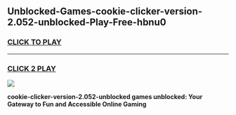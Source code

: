 
## Unblocked-Games-cookie-clicker-version-2.052-unblocked-Play-Free-hbnu0
<h3>
<a href="https://premium76.site?title=cookie-clicker-version-2.052-unblocked&ref=20M">CLICK TO PLAY</a></h3>
<hr>

<h3>
<a href="https://premium76.site?title=cookie-clicker-version-2.052-unblocked&ref=20M">CLICK 2 PLAY</a>
  
</h3>

<a href="https://premium76.site?title=cookie-clicker-version-2.052-unblocked&ref=19M"><img src="https://clearcache.store/games.png"></a>


**cookie-clicker-version-2.052-unblocked games unblocked: Your Gateway to Fun and Accessible Online Gaming**
